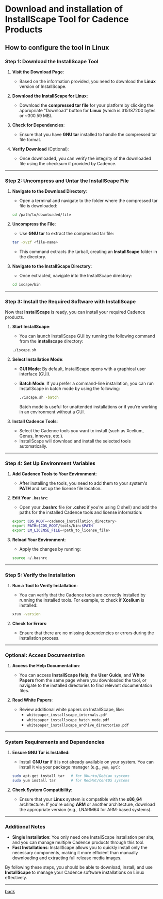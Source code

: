 # Download and installation of InstallScape Tool for Cadence Products

## How to configure the tool in Linux

### **Step 1: Download the InstallScape Tool**

1. **Visit the Download Page**:
   - Based on the information provided, you need to download the **Linux** version of InstallScape.

2. **Download the InstallScape for Linux**:
   - Download the **compressed tar file** for your platform by clicking the appropriate "Download" button for **Linux** (which is 315187200 bytes or ~300.59 MB).

3. **Check for Dependencies**:
   - Ensure that you have **GNU tar** installed to handle the compressed tar file format.

4. **Verify Download** (Optional):
   - Once downloaded, you can verify the integrity of the downloaded file using the checksum if provided by Cadence.

---

### **Step 2: Uncompress and Untar the InstallScape File**

1. **Navigate to the Download Directory**:
   - Open a terminal and navigate to the folder where the compressed tar file is downloaded:

   ```bash
   cd /path/to/downloaded/file
   ```

2. **Uncompress the File**:
   - Use **GNU tar** to extract the compressed tar file:

   ```bash
   tar -xvzf <file-name>
   ```

   - This command extracts the tarball, creating an **InstallScape** folder in the directory.

3. **Navigate to the InstallScape Directory**:
   - Once extracted, navigate into the InstallScape directory:

   ```bash
   cd iscape/bin
   ```

---

### **Step 3: Install the Required Software with InstallScape**

Now that **InstallScape** is ready, you can install your required Cadence products.

1. **Start InstallScape**:
   - You can launch InstallScape GUI by running the following command from the **installscape** directory:

   ```bash
   ./iscape.sh
   ```

2. **Select Installation Mode**:
   - **GUI Mode**: By default, InstallScape opens with a graphical user interface (GUI).
   - **Batch Mode**: If you prefer a command-line installation, you can run InstallScape in batch mode by using the following:

     ```bash
     ./iscape.sh -batch
     ```

     Batch mode is useful for unattended installations or if you're working in an environment without a GUI.

3. **Install Cadence Tools**:
   - Select the Cadence tools you want to install (such as Xcelium, Genus, Innovus, etc.).
   - InstallScape will download and install the selected tools automatically.

---

### **Step 4: Set Up Environment Variables**

1. **Add Cadence Tools to Your Environment**:
   - After installing the tools, you need to add them to your system's **PATH** and set up the license file location.

2. **Edit Your `.bashrc`**:
   - Open your **.bashrc** file (or **.cshrc** if you're using C shell) and add the paths for the installed Cadence tools and license information:

   ```bash
   export CDS_ROOT=<cadence_installation_directory>
   export PATH=$CDS_ROOT/tools/bin:$PATH
   export LM_LICENSE_FILE=<path_to_license_file>
   ```

3. **Reload Your Environment**:
   - Apply the changes by running:

   ```bash
   source ~/.bashrc
   ```

---

### **Step 5: Verify the Installation**

1. **Run a Tool to Verify Installation**:
   - You can verify that the Cadence tools are correctly installed by running the installed tools. For example, to check if **Xcelium** is installed:

   ```bash
   xrun -version
   ```

2. **Check for Errors**:
   - Ensure that there are no missing dependencies or errors during the installation process.

---

### **Optional: Access Documentation**

1. **Access the Help Documentation**:
   - You can access **InstallScape Help**, the **User Guide**, and **White Papers** from the same page where you downloaded the tool, or navigate to the installed directories to find relevant documentation files.

2. **Read White Papers**:
   - Review additional white papers on InstallScape, like:
     - `whitepaper_installscape_internals.pdf`
     - `whitepaper_installscape_batch_mode.pdf`
     - `whitepaper_installscape_archive_directories.pdf`

---

### **System Requirements and Dependencies**

1. **Ensure GNU Tar is Installed**:
   - Install **GNU tar** if it is not already available on your system. You can install it via your package manager (e.g., `yum`, `apt`):

   ```bash
   sudo apt-get install tar   # for Ubuntu/Debian systems
   sudo yum install tar       # for RedHat/CentOS systems
   ```

2. **Check System Compatibility**:
   - Ensure that your **Linux** system is compatible with the **x86_64** architecture. If you're using **ARM** or another architecture, download the appropriate version (e.g., LNARM64 for ARM-based systems).

---

### **Additional Notes**

- **Single Installation**: You only need one InstallScape installation per site, and you can manage multiple Cadence products through this tool.
- **Fast Installations**: InstallScape allows you to quickly install only the necessary components, making it more efficient than manually downloading and extracting full release media images.

By following these steps, you should be able to download, install, and use **InstallScape** to manage your Cadence software installations on Linux effectively.

---

[back](./README.md)
